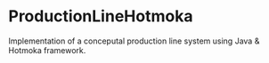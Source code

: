# ProductionLineHotmoka
Implementation of a conceputal production line system using Java &amp; Hotmoka framework.
